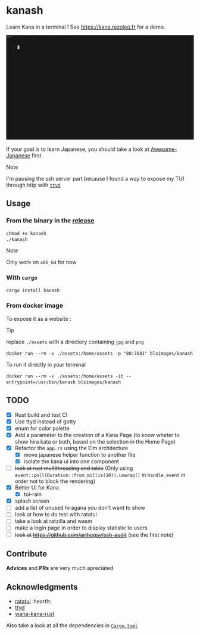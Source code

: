 # kanash

Learn Kana in a terminal !
See https://kana.rezoleo.fr for a demo.

![demo](./assets/demo.gif)

If your goal is to learn Japanese, you should take a look at [Awesome-Japanese](https://github.com/yudataguy/Awesome-Japanese) first.

> [!NOTE]
> I'm pausing the ssh server part because I found a way to expose my TUI through http with [`ttyd`](https://github.com/tsl0922/ttyd)

## Usage

### From the binary in the [release](https://github.com/benoitlx/kanash/releases/)

```
chmod +x kanash
./kanash
```

> [!NOTE]
> Only work on `x86_64` for now

### With `cargo`

```
cargo install kanash
```

### From docker image

To expose it as a website :

> [!TIP]
> replace `./assets` with a directory containing `jpg` and `png`

```
docker run --rm -v ./assets:/home/assets -p "80:7681" blximages/kanash
```

To run it directly in your terminal

```
docker run --rm -v ./assets:/home/assets -it --entrypoint=/usr/bin/kanash blximages/kanash
```

## TODO

- [x] Rust build and test CI
- [x] Use ttyd instead of gotty
- [x] enum for color palette
- [x] Add a parameter to the creation of a Kana Page (to know wheter to show hira kata or both, based on the selection in the Home Page)
- [x] Refactor the `app.rs` using the Elm architecture
  - [x] move japanese helper function to another file
  - [x] isolate the kana ui into one component
- [ ] ~~look at rust multithreading and tokio~~ (Only using `event::poll(Duration::from_millis(10)).unwrap()` in `handle_event` in order not to block the rendering)
- [x] Better UI for Kana
  - [x] tui-rain
- [x] splash screen
- [ ] add a list of unused hiragana you don't want to show
- [ ] look at how to do test with ratatui
- [ ] take a look at ratzilla and wasm
- [ ] make a login page in order to display statistic to users
- [ ] ~~look at https://github.com/arthepsy/ssh-audit~~ (see the first note)

## Contribute

**Advices** and **PRs** are very much apreciated

## Acknowledgments

- [ratatui](https://github.com/ratatui/ratatui) :hearth:
- [ttyd](https://github.com/tsl0922/ttyd)
- [wana-kana-rust](https://github.com/PSeitz/wana_kana_rust)

Also take a look at all the dependencies in [`Cargo.toml`](./Cargo.toml)
